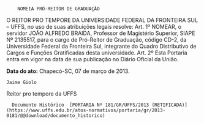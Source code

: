         NOMEIA PRÓ-REITOR DE GRADUAÇÃO  

O REITOR PRO TEMPORE DA UNIVERSIDADE FEDERAL DA FRONTEIRA SUL – UFFS, no uso de suas atribuições legais resolve:   Art. 1º NOMEAR, o servidor JOÃO ALFREDO BRAIDA, Professor de Magistério Superior, SIAPE Nº 2135517, para o cargo de Pró-Reitor de Graduação, código CD-2, da Universidade Federal da Fronteira Sul, integrante do Quadro Distributivo de Cargos e Funções Gratificadas desta universidade.   Art. 2º Esta Portaria entra em vigor na data de sua publicação no Diário Oficial da União.  

   **Data do ato:** Chapecó-SC, 07 de março de 2013.   
 

    Jaime Giolo   
 Reitor pro tempore da UFFS 

      Documento Histórico  [PORTARIA Nº 181/GR/UFFS/2013 (RETIFICADA)](https://www.uffs.edu.br/atos-normativos/portaria/gr/2013-0181/@@download/documento_historico)     
      
